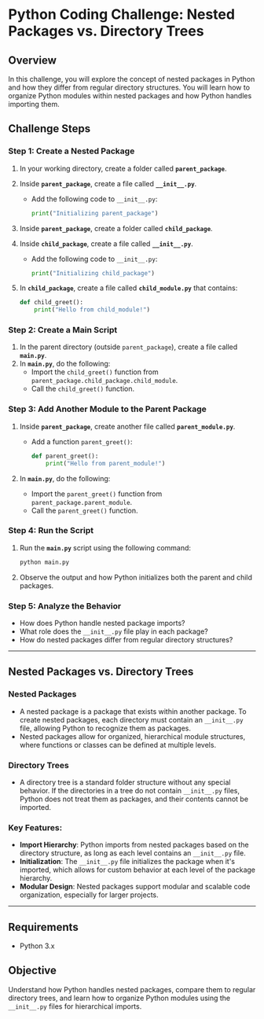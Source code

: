 
# Python Coding Challenge: Nested Packages vs. Directory Trees

## Overview

In this challenge, you will explore the concept of nested packages in Python and how they differ from regular directory structures. You will learn how to organize Python modules within nested packages and how Python handles importing them.

## Challenge Steps

### Step 1: Create a Nested Package
1. In your working directory, create a folder called **`parent_package`**.
2. Inside **`parent_package`**, create a file called **`__init__.py`**.
   - Add the following code to `__init__.py`:
     ```python
     print("Initializing parent_package")
     ```

3. Inside **`parent_package`**, create a folder called **`child_package`**.
4. Inside **`child_package`**, create a file called **`__init__.py`**.
   - Add the following code to `__init__.py`:
     ```python
     print("Initializing child_package")
     ```

5. In **`child_package`**, create a file called **`child_module.py`** that contains:
   ```python
   def child_greet():
       print("Hello from child_module!")
   ```

### Step 2: Create a Main Script
1. In the parent directory (outside `parent_package`), create a file called **`main.py`**.
2. In **`main.py`**, do the following:
   - Import the `child_greet()` function from `parent_package.child_package.child_module`.
   - Call the `child_greet()` function.

### Step 3: Add Another Module to the Parent Package
1. Inside **`parent_package`**, create another file called **`parent_module.py`**.
   - Add a function `parent_greet()`:
     ```python
     def parent_greet():
         print("Hello from parent_module!")
     ```

2. In **`main.py`**, do the following:
   - Import the `parent_greet()` function from `parent_package.parent_module`.
   - Call the `parent_greet()` function.

### Step 4: Run the Script
1. Run the **`main.py`** script using the following command:
   ```bash
   python main.py
   ```

2. Observe the output and how Python initializes both the parent and child packages.

### Step 5: Analyze the Behavior
- How does Python handle nested package imports?
- What role does the `__init__.py` file play in each package?
- How do nested packages differ from regular directory structures?

---

## Nested Packages vs. Directory Trees

### Nested Packages
- A nested package is a package that exists within another package. To create nested packages, each directory must contain an `__init__.py` file, allowing Python to recognize them as packages.
- Nested packages allow for organized, hierarchical module structures, where functions or classes can be defined at multiple levels.

### Directory Trees
- A directory tree is a standard folder structure without any special behavior. If the directories in a tree do not contain `__init__.py` files, Python does not treat them as packages, and their contents cannot be imported.

### Key Features:
- **Import Hierarchy**: Python imports from nested packages based on the directory structure, as long as each level contains an `__init__.py` file.
- **Initialization**: The `__init__.py` file initializes the package when it's imported, which allows for custom behavior at each level of the package hierarchy.
- **Modular Design**: Nested packages support modular and scalable code organization, especially for larger projects.

---

## Requirements
- Python 3.x

## Objective
Understand how Python handles nested packages, compare them to regular directory trees, and learn how to organize Python modules using the `__init__.py` files for hierarchical imports.
